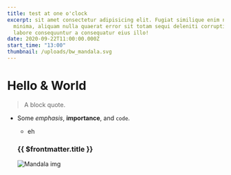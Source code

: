 ```yaml
---
title: test at one o'clock
excerpt: sit amet consectetur adipisicing elit. Fugiat similique enim nemo
  minima, aliquam nulla quaerat error sit totam sequi deleniti corrupti nam quae
  labore consequuntur a consequatur eius illo!
date: 2020-09-22T11:00:00.000Z
start_time: "13:00"
thumbnail: /uploads/bw_mandala.svg
---
```


# Hello & World

> A block quote.

- Some _emphasis_, **importance**, and `code`.

  - eh

  ### {{ $frontmatter.title }}

  ![Mandala img](/uploads/bw_mandala.svg "Mandala")
